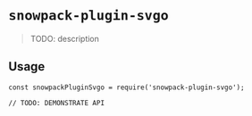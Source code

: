 # `snowpack-plugin-svgo`

> TODO: description

## Usage

```
const snowpackPluginSvgo = require('snowpack-plugin-svgo');

// TODO: DEMONSTRATE API
```
